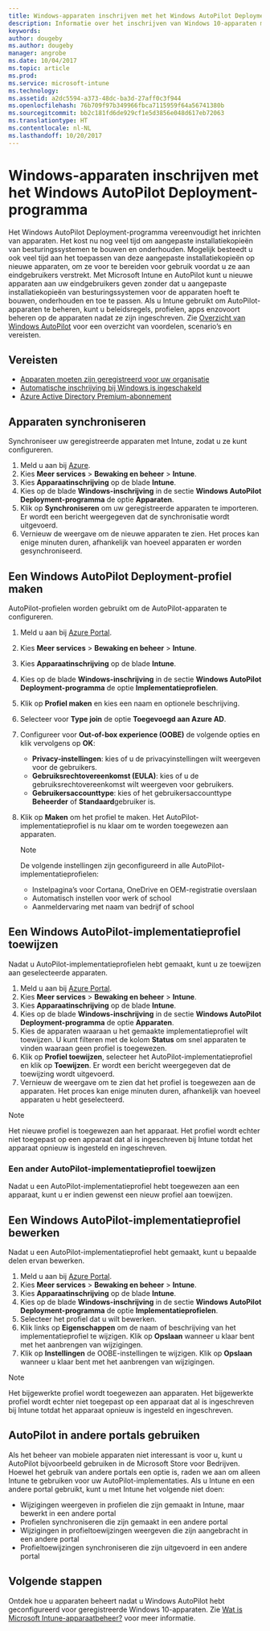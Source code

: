 ```yaml
---
title: Windows-apparaten inschrijven met het Windows AutoPilot Deployment-programma
description: Informatie over het inschrijven van Windows 10-apparaten met het Windows AutoPilot Deployment-programma.
keywords: 
author: dougeby
ms.author: dougeby
manager: angrobe
ms.date: 10/04/2017
ms.topic: article
ms.prod: 
ms.service: microsoft-intune
ms.technology: 
ms.assetid: a2dc5594-a373-48dc-ba3d-27aff0c3f944
ms.openlocfilehash: 76b709f97b349966fbca7115959f64a56741380b
ms.sourcegitcommit: bb2c181fd6de929cf1e5d3856e048d617eb72063
ms.translationtype: HT
ms.contentlocale: nl-NL
ms.lasthandoff: 10/20/2017
---
```

# <a name="enroll-windows-devices-using-windows-autopilot-deployment-program"></a>Windows-apparaten inschrijven met het Windows AutoPilot Deployment-programma
Het Windows AutoPilot Deployment-programma vereenvoudigt het inrichten van apparaten. Het kost nu nog veel tijd om aangepaste installatiekopieën van besturingssystemen te bouwen en onderhouden. Mogelijk besteedt u ook veel tijd aan het toepassen van deze aangepaste installatiekopieën op nieuwe apparaten, om ze voor te bereiden voor gebruik voordat u ze aan eindgebruikers verstrekt. Met Microsoft Intune en AutoPilot kunt u nieuwe apparaten aan uw eindgebruikers geven zonder dat u aangepaste installatiekopieën van besturingssystemen voor de apparaten hoeft te bouwen, onderhouden en toe te passen. Als u Intune gebruikt om AutoPilot-apparaten te beheren, kunt u beleidsregels, profielen, apps enzovoort beheren op de apparaten nadat ze zijn ingeschreven. Zie [Overzicht van Windows AutoPilot](https://docs.microsoft.com/windows/deployment/windows-10-auto-pilot) voor een overzicht van voordelen, scenario’s en vereisten.

## <a name="prerequisites"></a>Vereisten
- [Apparaten moeten zijn geregistreerd voor uw organisatie](https://docs.microsoft.com/windows/deployment/windows-10-auto-pilot#registering-devices-to-your-organization)
- [Automatische inschrijving bij Windows is ingeschakeld](https://docs.microsoft.com/intune-classic/deploy-use/set-up-windows-device-management-with-microsoft-intune#enable-windows-10-automatic-enrollment)
- [Azure Active Directory Premium-abonnement](https://docs.microsoft.com/azure/active-directory/active-directory-get-started-premium) <!--&#40;[trial subscription](http://go.microsoft.com/fwlink/?LinkID=816845)&#41;-->

## <a name="synchronize-devices"></a>Apparaten synchroniseren
Synchroniseer uw geregistreerde apparaten met Intune, zodat u ze kunt configureren.

1. Meld u aan bij [Azure](https://portal.azure.com/).
2. Kies **Meer services** > **Bewaking en beheer** > **Intune**.
3. Kies **Apparaatinschrijving** op de blade **Intune**.
4. Kies op de blade **Windows-inschrijving** in de sectie **Windows AutoPilot Deployment-programma** de optie **Apparaten**.
5. Klik op **Synchroniseren** om uw geregistreerde apparaten te importeren. Er wordt een bericht weergegeven dat de synchronisatie wordt uitgevoerd.
6. Vernieuw de weergave om de nieuwe apparaten te zien. Het proces kan enige minuten duren, afhankelijk van hoeveel apparaten er worden gesynchroniseerd.  

## <a name="create-an-autopilot-deployment-profile"></a>Een Windows AutoPilot Deployment-profiel maken
AutoPilot-profielen worden gebruikt om de AutoPilot-apparaten te configureren.
1. Meld u aan bij [Azure Portal](https://portal.azure.com/). 
2. Kies **Meer services** > **Bewaking en beheer** > **Intune**.
3. Kies **Apparaatinschrijving** op de blade **Intune**.
4. Kies op de blade **Windows-inschrijving** in de sectie **Windows AutoPilot Deployment-programma** de optie **Implementatieprofielen**.
5. Klik op **Profiel maken** en kies een naam en optionele beschrijving. 
6. Selecteer voor **Type join** de optie **Toegevoegd aan Azure AD**.
7. Configureer voor **Out-of-box experience (OOBE)** de volgende opties en klik vervolgens op **OK**: 
   - **Privacy-instellingen**: kies of u de privacyinstellingen wilt weergeven voor de gebruikers. 
   - **Gebruiksrechtovereenkomst (EULA)**: kies of u de gebruiksrechtovereenkomst wilt weergeven voor gebruikers.
   - **Gebruikersaccounttype**: kies of het gebruikersaccounttype **Beheerder** of **Standaard**gebruiker is.
8. Klik op **Maken** om het profiel te maken. Het AutoPilot-implementatieprofiel is nu klaar om te worden toegewezen aan apparaten.
     
   > [!Note]    
   > De volgende instellingen zijn geconfigureerd in alle AutoPilot-implementatieprofielen:
   > - Instelpagina’s voor Cortana, OneDrive en OEM-registratie overslaan
   > - Automatisch instellen voor werk of school
   > - Aanmeldervaring met naam van bedrijf of school    

## <a name="assign-an-autopilot-deployment-profile"></a>Een Windows AutoPilot-implementatieprofiel toewijzen
Nadat u AutoPilot-implementatieprofielen hebt gemaakt, kunt u ze toewijzen aan geselecteerde apparaten.

1. Meld u aan bij [Azure Portal](https://portal.azure.com/). 
2. Kies **Meer services** > **Bewaking en beheer** > **Intune**.
3. Kies **Apparaatinschrijving** op de blade **Intune**.
4. Kies op de blade **Windows-inschrijving** in de sectie **Windows AutoPilot Deployment-programma** de optie **Apparaten**.
5. Kies de apparaten waaraan u het gemaakte implementatieprofiel wilt toewijzen. U kunt filteren met de kolom **Status** om snel apparaten te vinden waaraan geen profiel is toegewezen. 
6. Klik op **Profiel toewijzen**, selecteer het AutoPilot-implementatieprofiel en klik op **Toewijzen**. Er wordt een bericht weergegeven dat de toewijzing wordt uitgevoerd.
7. Vernieuw de weergave om te zien dat het profiel is toegewezen aan de apparaten. Het proces kan enige minuten duren, afhankelijk van hoeveel apparaten u hebt geselecteerd. 

> [!Note]
> Het nieuwe profiel is toegewezen aan het apparaat. Het profiel wordt echter niet toegepast op een apparaat dat al is ingeschreven bij Intune totdat het apparaat opnieuw is ingesteld en ingeschreven.

### <a name="assign-a-different-autopilot-deployment-profile"></a>Een ander AutoPilot-implementatieprofiel toewijzen
Nadat u een AutoPilot-implementatieprofiel hebt toegewezen aan een apparaat, kunt u er indien gewenst een nieuw profiel aan toewijzen.  

## <a name="edit-an-autopilot-deployment-profile"></a>Een Windows AutoPilot-implementatieprofiel bewerken 
Nadat u een AutoPilot-implementatieprofiel hebt gemaakt, kunt u bepaalde delen ervan bewerken.   
1. Meld u aan bij [Azure Portal](https://portal.azure.com/). 
2. Kies **Meer services** > **Bewaking en beheer** > **Intune**.
3. Kies **Apparaatinschrijving** op de blade **Intune**.
4. Kies op de blade **Windows-inschrijving** in de sectie **Windows AutoPilot Deployment-programma** de optie **Implementatieprofielen**. 
5. Selecteer het profiel dat u wilt bewerken. 
6. Klik links op **Eigenschappen** om de naam of beschrijving van het implementatieprofiel te wijzigen. Klik op **Opslaan** wanneer u klaar bent met het aanbrengen van wijzigingen. 
7. Klik op **Instellingen** de OOBE-instellingen te wijzigen. Klik op **Opslaan** wanneer u klaar bent met het aanbrengen van wijzigingen. 

> [!NOTE]
> Het bijgewerkte profiel wordt toegewezen aan apparaten. Het bijgewerkte profiel wordt echter niet toegepast op een apparaat dat al is ingeschreven bij Intune totdat het apparaat opnieuw is ingesteld en ingeschreven. 

## <a name="using-autopilot-in-other-portals"></a>AutoPilot in andere portals gebruiken
Als het beheer van mobiele apparaten niet interessant is voor u, kunt u AutoPilot bijvoorbeeld gebruiken in de Microsoft Store voor Bedrijven. Hoewel het gebruik van andere portals een optie is, raden we aan om alleen Intune te gebruiken voor uw AutoPilot-implementaties. Als u Intune en een andere portal gebruikt, kunt u met Intune het volgende niet doen:
- Wijzigingen weergeven in profielen die zijn gemaakt in Intune, maar bewerkt in een andere portal
- Profielen synchroniseren die zijn gemaakt in een andere portal
- Wijzigingen in profieltoewijzingen weergeven die zijn aangebracht in een andere portal
- Profieltoewijzingen synchroniseren die zijn uitgevoerd in een andere portal

## <a name="next-steps"></a>Volgende stappen
Ontdek hoe u apparaten beheert nadat u Windows AutoPilot hebt geconfigureerd voor geregistreerde Windows 10-apparaten. Zie [Wat is Microsoft Intune-apparaatbeheer?](https://docs.microsoft.com/intune/device-management) voor meer informatie.